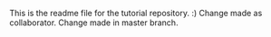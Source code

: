This is the readme file for the tutorial repository. :)
Change made as collaborator.
Change made in master branch.